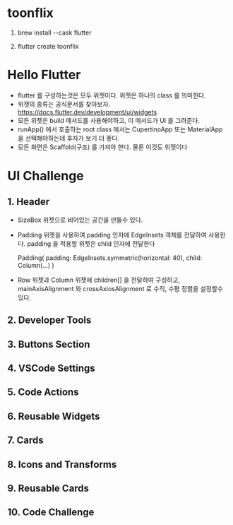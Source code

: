 # toonflix

1. brew install --cask flutter

2. flutter create toonflix

# Hello Flutter

- flutter 를 구성하는것은 모두 위젯이다. 위젯은 하나의 class 를 의미한다.
- 위젯의 종류는 공식문서를 찾아보자. https://docs.flutter.dev/development/ui/widgets
- 모든 위젯은 build 메서드를 사용해야하고, 이 메서드가 UI 를 그려준다.
- runApp() 에서 호출하는 root class 에서는 CupertinoApp 또는 MaterialApp 을 선택해야하는데 후자가 보기 더 좋다.
- 모든 화면은 Scaffold(구조) 를 가져야 한다. 물론 이것도 위젯이다

# UI Challenge

## 1. Header

- SizeBox 위젯으로 비어있는 공간을 만들수 있다.
- Padding 위젯을 사용하여 padding 인자에 EdgeInsets 객체를 전달하여 사용한다. padding 을 적용할 위젯은 child 인자에 전달한다

    Padding(
        padding: EdgeInsets.symmetric(horizontal: 40),
        child: Column(...)
    )

- Row 위젯과 Column 위젯에 children[] 을 전달하여 구성하고, mainAxisAlignment 와 crossAxiosAlignment 로 수직, 수평 정렬을 설정할수 있다.    

## 2. Developer Tools

## 3. Buttons Section

## 4. VSCode Settings

## 5. Code Actions

## 6. Reusable Widgets

## 7. Cards

## 8. Icons and Transforms

## 9. Reusable Cards

## 10. Code Challenge